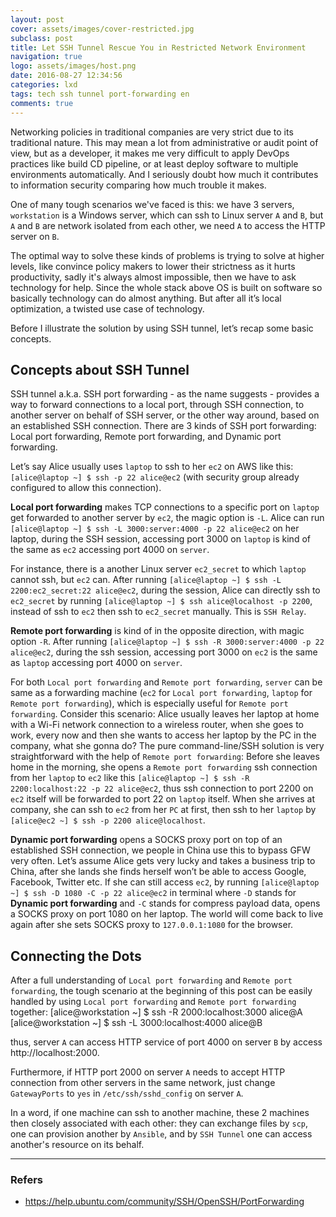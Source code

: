 ```yaml
---
layout: post
cover: assets/images/cover-restricted.jpg
subclass: post
title: Let SSH Tunnel Rescue You in Restricted Network Environment
navigation: true
logo: assets/images/host.png
date: 2016-08-27 12:34:56
categories: lxd
tags: tech ssh tunnel port-forwarding en
comments: true
---
```


Networking policies in traditional companies are very strict due to its traditional nature. This may mean a lot from administrative or audit point of view, but as a developer, it makes me very difficult to apply DevOps practices like build CD pipeline, or at least deploy software to multiple environments automatically. And I seriously doubt how much it contributes to information security comparing how much trouble it makes.

One of many tough scenarios we've faced is this: we have 3 servers, `workstation` is a Windows server, which can ssh to Linux server `A` and `B`, but `A` and `B` are network isolated from each other, we need `A` to access the HTTP server on `B`.

The optimal way to solve these kinds of problems is trying to solve at higher levels, like convince policy makers to lower their strictness as it hurts productivity, sadly it's always almost impossible, then we have to ask technology for help. Since the whole stack above OS is built on software so basically technology can do almost anything. But after all it’s local optimization, a twisted use case of technology.


Before I illustrate the solution by using SSH tunnel, let’s recap some basic concepts.


## Concepts about SSH Tunnel

SSH tunnel a.k.a. SSH port forwarding - as the name suggests - provides a way to forward connections to a local port, through SSH connection, to another server on behalf of SSH server, or the other way around, based on an established SSH connection. There are 3 kinds of SSH port forwarding: Local port forwarding, Remote port forwarding, and Dynamic port forwarding.


Let’s say Alice usually uses `laptop` to ssh to her  `ec2` on AWS like this: `[alice@laptop ~] $ ssh -p 22 alice@ec2` (with security group already configured to allow this connection).

**Local port forwarding** makes TCP connections to a specific port on `laptop` get forwarded to another server by `ec2`, the magic option is `-L`. Alice can run `[alice@laptop ~] $ ssh -L 3000:server:4000 -p 22 alice@ec2` on her laptop, during the SSH session, accessing port 3000 on `laptop` is kind of the same as `ec2` accessing port 4000 on `server`. 

For instance, there is a another Linux server `ec2_secret` to which `laptop` cannot ssh, but `ec2` can. After running `[alice@laptop ~] $ ssh -L 2200:ec2_secret:22 alice@ec2`, during the session, Alice can directly ssh to `ec2_secret` by running `[alice@laptop ~] $ ssh alice@localhost -p 2200`, instead of ssh to `ec2` then ssh to `ec2_secret` manually. This is `SSH Relay`.


**Remote port forwarding** is kind of in the opposite direction, with magic option `-R`. After running `[alice@laptop ~] $ ssh -R 3000:server:4000 -p 22 alice@ec2`, during the ssh session, accessing port 3000 on `ec2` is the same as `laptop` accessing port 4000 on `server`.

For both `Local port forwarding` and `Remote port forwarding`, `server` can be same as a forwarding machine (`ec2` for `Local port forwarding`, `laptop` for `Remote port forwarding`), which is especially useful for `Remote port forwarding`. Consider this scenario: Alice usually leaves her laptop at home with a Wi-Fi network connection to a wireless router, when she goes to work, every now and then she wants to access her laptop by the PC in the company, what she gonna do? The pure command-line/SSH solution is very straightforward with the help of `Remote port forwarding`: Before she leaves home in the morning, she opens a `Remote port forwarding` ssh connection from her `laptop` to `ec2` like this `[alice@laptop ~] $ ssh -R 2200:localhost:22 -p 22 alice@ec2`, thus ssh connection to port 2200 on `ec2` itself will be forwarded to port 22 on `laptop` itself. When she arrives at company, she can ssh to `ec2` from her `PC` at first, then ssh to her `laptop` by `[alice@ec2 ~] $ ssh -p 2200 alice@localhost`.

**Dynamic port forwarding** opens a SOCKS proxy port on top of an established SSH connection, we people in China use this to bypass GFW very often. Let’s assume Alice gets very lucky and takes a business trip to China, after she lands she finds herself won’t be able to access Google, Facebook, Twitter etc. If she can still access `ec2`, by running `[alice@laptop ~] $ ssh -D 1080 -C -p 22 alice@ec2` in terminal where `-D` stands for **Dynamic port forwarding** and `-C` stands for compress payload data, opens a SOCKS proxy on port 1080 on her laptop. The world will come back to live again after she sets SOCKS proxy to `127.0.0.1:1080` for the browser.


## Connecting the Dots

After a full understanding of `Local port forwarding` and `Remote port forwarding`, the tough scenario at the beginning of this post can be easily handled by using `Local port forwarding` and `Remote port forwarding` together:
[alice@workstation ~] $ ssh -R 2000:localhost:3000 alice@A
[alice@workstation ~] $ ssh -L 3000:localhost:4000 alice@B

thus, server `A` can access HTTP service of port 4000 on server `B` by access http://localhost:2000. 

Furthermore, if HTTP port 2000 on server `A` needs to accept HTTP connection from other servers in the same network, just change `GatewayPorts` to `yes` in `/etc/ssh/sshd_config` on server `A`. 


In a word, if one machine can ssh to another machine, these 2 machines then closely associated with each other: they can exchange files by `scp`, one can provision another by `Ansible`, and by `SSH Tunnel` one can access another's resource on its behalf.

---

### Refers
- https://help.ubuntu.com/community/SSH/OpenSSH/PortForwarding






